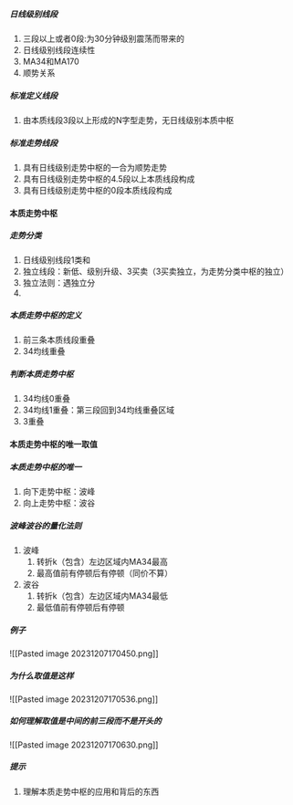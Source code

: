 ##### 日线级别线段
1. 三段以上或者0段:为30分钟级别震荡而带来的
2. 日线级别线段连续性
3. MA34和MA170
4. 顺势关系
##### 标准定义线段
1. 由本质线段3段以上形成的N字型走势，无日线级别本质中枢
##### 标准走势线段
1. 具有日线级别走势中枢的一合为顺势走势
2. 具有日线级别走势中枢的4.5段以上本质线段构成
3. 具有日线级别走势中枢的0段本质线段构成
#### 本质走势中枢
##### 走势分类
1. 日线级别线段1类和
2. 独立线段：新低、级别升级、3买卖（3买卖独立，为走势分类中枢的独立）
3. 独立法则：遇独立分
4. 
##### 本质走势中枢的定义
1. 前三条本质线段重叠
2. 34均线重叠
##### 判断本质走势中枢
1. 34均线0重叠
2. 34均线1重叠：第三段回到34均线重叠区域
3. 3重叠
#### 本质走势中枢的唯一取值
##### 本质走势中枢的唯一
1. 向下走势中枢：波峰
2. 向上走势中枢：波谷
##### 波峰波谷的量化法则
1. 波峰
	1. 转折k（包含）左边区域内MA34最高
	2. 最高值前有停顿后有停顿（同价不算）
2. 波谷
	1. 转折k（包含）左边区域内MA34最低
	2. 最低值前有停顿后有停顿
##### 例子
![[Pasted image 20231207170450.png]]
##### 为什么取值是这样
![[Pasted image 20231207170536.png]]
##### 如何理解取值是中间的前三段而不是开头的
![[Pasted image 20231207170630.png]]

##### 提示
1. 理解本质走势中枢的应用和背后的东西
